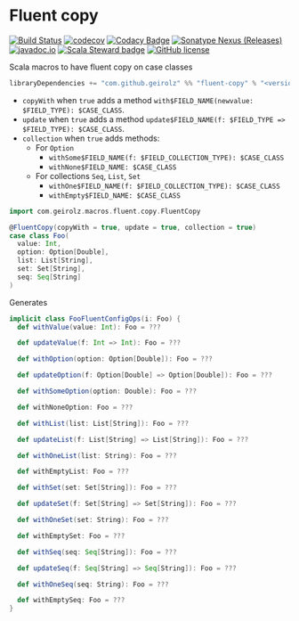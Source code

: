 # Fluent copy
[![Build Status](https://github.com/geirolz/fluent-copy/actions/workflows/cicd.yml/badge.svg)](https://github.com/geirolz/fluent-copy/actions)
[![codecov](https://img.shields.io/codecov/c/github/geirolz/fluent-copy)](https://codecov.io/gh/geirolz/fluent-copy)
[![Codacy Badge](https://app.codacy.com/project/badge/Grade/3101ec45f0114ad0abde91181c8c238c)](https://www.codacy.com/gh/geirolz/fluent-copy/dashboard?utm_source=github.com&amp;utm_medium=referral&amp;utm_content=geirolz/fluent-copy&amp;utm_campaign=Badge_Grade)
[![Sonatype Nexus (Releases)](https://img.shields.io/nexus/r/com.github.geirolz/fluent-copy-core_2.13?server=https%3A%2F%2Foss.sonatype.org)](https://mvnrepository.com/artifact/com.github.geirolz/fluent-copy)
[![javadoc.io](https://javadoc.io/badge2/com.github.geirolz/fluent-copy_2.13/javadoc.io.svg)](https://javadoc.io/doc/com.github.geirolz/fluent-copy_2.13)
[![Scala Steward badge](https://img.shields.io/badge/Scala_Steward-helping-blue.svg?style=flat&logo=data:image/png;base64,iVBORw0KGgoAAAANSUhEUgAAAA4AAAAQCAMAAAARSr4IAAAAVFBMVEUAAACHjojlOy5NWlrKzcYRKjGFjIbp293YycuLa3pYY2LSqql4f3pCUFTgSjNodYRmcXUsPD/NTTbjRS+2jomhgnzNc223cGvZS0HaSD0XLjbaSjElhIr+AAAAAXRSTlMAQObYZgAAAHlJREFUCNdNyosOwyAIhWHAQS1Vt7a77/3fcxxdmv0xwmckutAR1nkm4ggbyEcg/wWmlGLDAA3oL50xi6fk5ffZ3E2E3QfZDCcCN2YtbEWZt+Drc6u6rlqv7Uk0LdKqqr5rk2UCRXOk0vmQKGfc94nOJyQjouF9H/wCc9gECEYfONoAAAAASUVORK5CYII=)](https://scala-steward.org)
[![GitHub license](https://img.shields.io/github/license/geirolz/fluent-copy)](https://github.com/geirolz/fluent-copy/blob/master/LICENSE)

Scala macros to have fluent copy on case classes

```sbt
libraryDependencies += "com.github.geirolz" %% "fluent-copy" % "<version>"
```

- `copyWith` when `true` adds a method `with$FIELD_NAME(newvalue: $FIELD_TYPE): $CASE_CLASS`.
- `update` when `true` adds a method `update$FIELD_NAME(f: $FIELD_TYPE => $FIELD_TYPE): $CASE_CLASS`.
- `collection` when `true` adds methods:
    - For `Option`
        - `withSome$FIELD_NAME(f: $FIELD_COLLECTION_TYPE): $CASE_CLASS`
        - `withNone$FIELD_NAME: $CASE_CLASS`
    - For collections `Seq`, `List`, `Set`
        - `withOne$FIELD_NAME(f: $FIELD_COLLECTION_TYPE): $CASE_CLASS`
        - `withEmpty$FIELD_NAME: $CASE_CLASS`

```scala
import com.geirolz.macros.fluent.copy.FluentCopy

@FluentCopy(copyWith = true, update = true, collection = true)
case class Foo(
  value: Int,
  option: Option[Double],
  list: List[String],
  set: Set[String],
  seq: Seq[String]
)
```

Generates

```scala
implicit class FooFluentConfigOps(i: Foo) {
  def withValue(value: Int): Foo = ???

  def updateValue(f: Int => Int): Foo = ???

  def withOption(option: Option[Double]): Foo = ???

  def updateOption(f: Option[Double] => Option[Double]): Foo = ???

  def withSomeOption(option: Double): Foo = ???

  def withNoneOption: Foo = ???

  def withList(list: List[String]): Foo = ???

  def updateList(f: List[String] => List[String]): Foo = ???

  def withOneList(list: String): Foo = ???

  def withEmptyList: Foo = ???

  def withSet(set: Set[String]): Foo = ???

  def updateSet(f: Set[String] => Set[String]): Foo = ???

  def withOneSet(set: String): Foo = ???

  def withEmptySet: Foo = ???

  def withSeq(seq: Seq[String]): Foo = ???

  def updateSeq(f: Seq[String] => Seq[String]): Foo = ???

  def withOneSeq(seq: String): Foo = ???

  def withEmptySeq: Foo = ???
}
```
